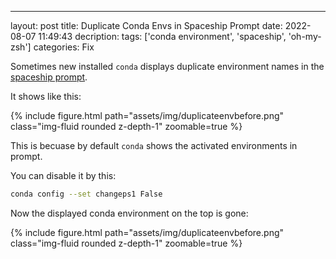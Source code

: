 ---
layout: post
title: Duplicate Conda Envs in Spaceship Prompt
date: 2022-08-07 11:49:43
decription:
tags: ['conda environment', 'spaceship', 'oh-my-zsh']
categories: Fix

Sometimes new installed `conda` displays duplicate environment names in the [spaceship prompt](https://spaceship-prompt.sh/).

It shows like this:

<div class="row mt-3">
    <div class="col-sm mt-3 mt-md-0">
        {% include figure.html path="assets/img/duplicateenvbefore.png" class="img-fluid rounded z-depth-1" zoomable=true %}
    </div>
</div>

This is becuase by default `conda` shows the activated environments in prompt.

You can disable it by this:

```bash
conda config --set changeps1 False
```

Now the displayed conda environment on the top is gone:

<div class="row mt-3">
    <div class="col-sm mt-3 mt-md-0">
        {% include figure.html path="assets/img/duplicateenvbefore.png" class="img-fluid rounded z-depth-1" zoomable=true %}
    </div>
</div>

